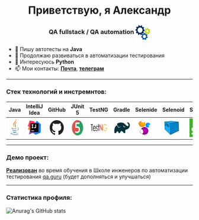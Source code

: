 
<h1 align="center"> Приветствую, я Александр </h1>
<h3 align="center"> QA fullstack / QA automation <img width="40" height="40" style="vertical-align:middle" title="Gears" src="media/images/gears.png"> </h3>

- 🔭 Пишу автотесты на **Java**
- 🌱 Продолжаю развиваться в автоматизации тестирования
- 👀 Интересуюсь **Python**
- 📫 Мои контакты:  <a href="mailto:alx.shakhmatov@gmail.com">**Почта**</a>, [**телеграм**](https://t.me/Aleksandr_Shh)

---
### Стек технологий и инстремнтов:

| Java                                                    | IntelliJ  <br>  Idea                                            | GitHub                                                    | JUnit 5                                                   | TestNG                                                    | Gradle                                                    | Selenide                                                    | Selenoid                                                    | Selenium                                                    | Allure<br/>Report                                                | Allure <br> TestOps                                               | Jenkins                                                    | Docker                                                    | Jira                                                    |                                                    Telegram |
|:--------------------------------------------------------|-----------------------------------------------------------------|-----------------------------------------------------------|-----------------------------------------------------------|-----------------------------------------------------------|-----------------------------------------------------------|-------------------------------------------------------------|-------------------------------------------------------------|-------------------------------------------------------------|------------------------------------------------------------------|-------------------------------------------------------------------|------------------------------------------------------------|-----------------------------------------------------------|---------------------------------------------------------|------------------------------------------------------------:|
| <img height="50" src="media/logo/Java.svg" width="50"/> | <img height="50" src="media/logo/Intelij_IDEA.svg" width="50"/> | <img height="50" src="media/logo/GitHub.svg" width="80"/> | <img height="50" src="media/logo/JUnit5.svg" width="50"/> | <img height="50" src="media/logo/TestNG.png" width="80"/> | <img height="50" src="media/logo/Gradle.svg" width="50"/> | <img height="50" src="media/logo/Selenide.svg" width="50"/> | <img height="50" src="media/logo/Selenoid.svg" width="50"/> | <img height="50" src="media/logo/Selenium.png" width="50"/> | <img height="50" src="media/logo/Allure_Report.svg" width="50"/> | <img height="50" src="media\logo\Allure_TestOps.svg" width="50"/> | <img height="50" src="media/logo/Jenkins.svg" width="50"/> | <img height="50" src="media/logo/Docker.svg" width="50"/> | <img height="50" src="media/logo/Jira.svg" width="50"/> | <img height="50" src="media\logo\Telegram.svg" width="50"/> |

----
### Демо проект:
[**Реализован**](https://github.com/AleksShakhmatov/AleksShakhmatov-HW17_First_Ready_Project) во время обучения в Школе инженеров по автоматизации тестирования [qa.guru](https://qa.guru/)  (будет дополняться и улучшаться)

---
### Статистика профиля:
![Anurag's GitHub stats](https://github-readme-stats.vercel.app/api?username=AleksShakhmatov&theme=github_dark_dimmed&show_icons=true)
